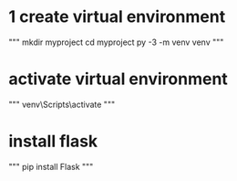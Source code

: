 # 1 create virtual environment
"""
mkdir myproject
cd myproject
py -3 -m venv venv
"""

# activate virtual environment
"""
venv\Scripts\activate
"""

# install flask
"""
pip install Flask
"""
